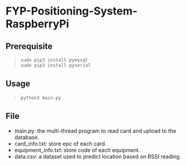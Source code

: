 # FYP-Positioning-System-RaspberryPi
## Prerequisite
> ```     
> sudo pip3 install pymysql
> sudo pip3 install pyserial
> ```
## Usage
> ``` 
> python3 main.py
> ```
## File
+ main.py: the multi-thread program to read card and upload to the database.
+ card_info.txt: store epc of each card.
+ equipment_info.txt: store code of each equipment.
+ data.csv: a dataset used to predict location based on RSSI reading.